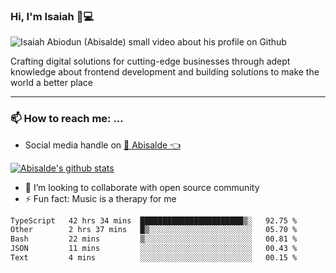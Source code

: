 ### Hi, I'm Isaiah 🌻💻

<img src="https://res.cloudinary.com/abisalde/image/upload/c_scale,h_311,w_816/v1616039512/Abisalde_github.gif" alt="Isaiah Abiodun (Abisalde) small video about his profile on Github">

Crafting digital solutions for cutting-edge businesses through adept knowledge about frontend development and building solutions to make the world a better place
<hr>

### 📫 How to reach me: ...
- Social media handle on <a href="https://twitter.com/abisalde">🔔  Abisalde   👈</a>


[![Abisalde's github stats](https://github-readme-stats.vercel.app/api?username=abisalde)](https://github.com/abisalde/github-readme-stats)

- 👯 I’m looking to collaborate with open source community
- ⚡ Fun fact: Music is a therapy for me


<!--
**abisalde/Abisalde** is a ✨ _special_ ✨ repository because its `README.md` (this file) appears on your GitHub profile.

Here are some ideas to get you started:


- 👯 I’m looking to collaborate with open source community
- 🤔 I’m looking for help with ...
- 💬 Ask me about ...
- 📫 How to reach me: ...
- 😄 Pronouns: ...
- ⚡ Fun fact: ...
-->

<!--START_SECTION:waka-->

```txt
TypeScript   42 hrs 34 mins  ███████████████████████▒░   92.75 %
Other        2 hrs 37 mins   █▒░░░░░░░░░░░░░░░░░░░░░░░   05.70 %
Bash         22 mins         ▒░░░░░░░░░░░░░░░░░░░░░░░░   00.81 %
JSON         11 mins         ░░░░░░░░░░░░░░░░░░░░░░░░░   00.43 %
Text         4 mins          ░░░░░░░░░░░░░░░░░░░░░░░░░   00.15 %
```

<!--END_SECTION:waka-->

